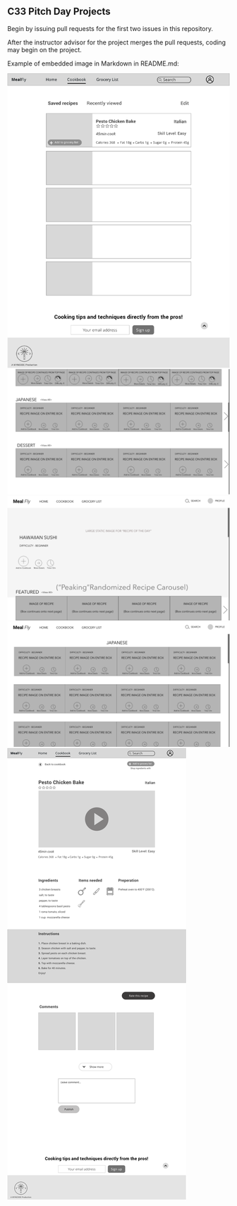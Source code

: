 ## C33 Pitch Day Projects

Begin by issuing pull requests for the first two issues in this repository.

After the instructor advisor for the project merges the pull requests, coding may begin on the project.

Example of embedded image in Markdown in README.md:

![](readme_assets/images/Cookbook_page.png)
![](readme_assets/images/HOMEPAGE_SCROLLDOWN_V2.png)
![](readme_assets/images/HOMEPAGE_V3.png)
![](readme_assets/images/HOMEPAGE_VIEW_ALL_V1.png)
![](readme_assets/images/Recipe_detail.png)
